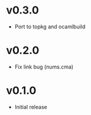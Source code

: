 # v0.3.0

* Port to topkg and ocamlbuild

# v0.2.0

* Fix link bug (nums.cma)

# v0.1.0

* Initial release
